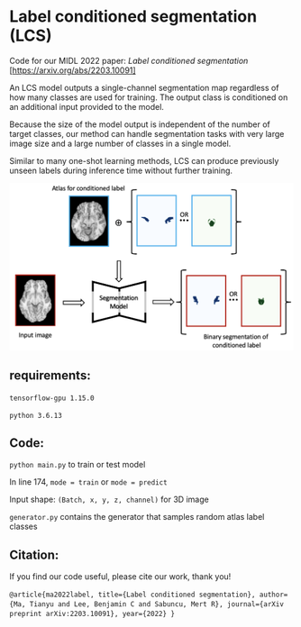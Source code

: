 # Label conditioned segmentation (LCS)

Code for our MIDL 2022 paper: *Label conditioned segmentation* [https://arxiv.org/abs/2203.10091]  

An LCS model outputs a single-channel segmentation map regardless of how many classes are used for training. The output class is conditioned on an additional input provided to the model.

Because the size of the model output is independent of the number of target classes, our method can handle segmentation tasks with very large image size and a large number of classes in a single model.

Similar to many one-shot learning methods, LCS can produce previously unseen labels during inference time without further training.

<img src="https://github.com/tym002/Label-conditioned-segmentation/blob/main/architecture_final.png" width="600">

## requirements: 

`tensorflow-gpu 1.15.0`

`python 3.6.13`

## Code:

`python main.py` to train or test model 

In line 174, `mode = train` or `mode = predict`

Input shape: `(Batch, x, y, z, channel)` for 3D image

`generator.py` contains the generator that samples random atlas label classes

## Citation:
If you find our code useful, please cite our work, thank you!

`@article{ma2022label,
  title={Label conditioned segmentation},
  author={Ma, Tianyu and Lee, Benjamin C and Sabuncu, Mert R},
  journal={arXiv preprint arXiv:2203.10091},
  year={2022}
}`


